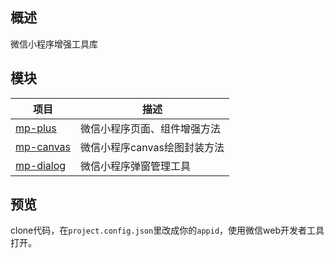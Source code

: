 ## 概述
微信小程序增强工具库

## 模块

| 项目 | 描述 |
|---------|-------------|
| [mp-plus] | 微信小程序页面、组件增强方法 |
| [mp-canvas] | 微信小程序canvas绘图封装方法 |
| [mp-dialog] | 微信小程序弹窗管理工具 |

[mp-plus]: https://github.com/yuanwen0327/mp-utils/tree/master/packages/mp-plus
[mp-canvas]: https://github.com/yuanwen0327/mp-utils/tree/master/packages/mp-canvas
[mp-dialog]: https://github.com/yuanwen0327/mp-utils/tree/master/packages/mp-dialog

## 预览
clone代码，在`project.config.json`里改成你的`appid`，使用微信web开发者工具打开。
